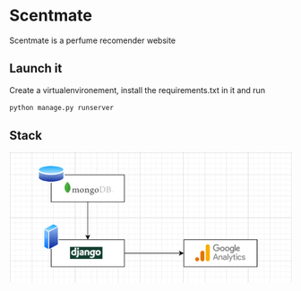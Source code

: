 # Scentmate

Scentmate is a perfume recomender website

## Launch it

Create a virtualenvironement, install the requirements.txt in it and run

```bash
python manage.py runserver
```


## Stack

![img.png](img.png)